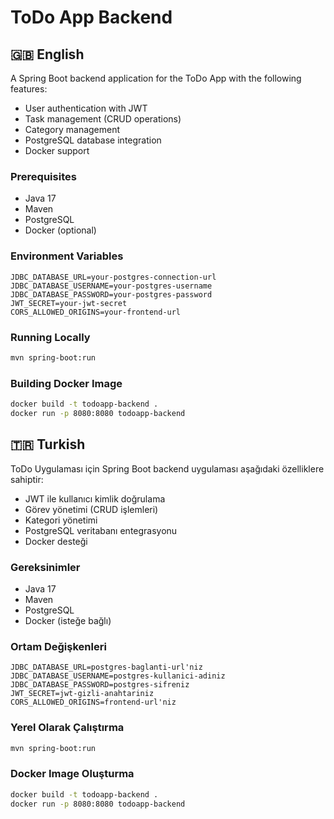 # ToDo App Backend

## 🇬🇧 English
A Spring Boot backend application for the ToDo App with the following features:
- User authentication with JWT
- Task management (CRUD operations)
- Category management
- PostgreSQL database integration
- Docker support

### Prerequisites
- Java 17
- Maven
- PostgreSQL
- Docker (optional)

### Environment Variables
```
JDBC_DATABASE_URL=your-postgres-connection-url
JDBC_DATABASE_USERNAME=your-postgres-username
JDBC_DATABASE_PASSWORD=your-postgres-password
JWT_SECRET=your-jwt-secret
CORS_ALLOWED_ORIGINS=your-frontend-url
```

### Running Locally
```bash
mvn spring-boot:run
```

### Building Docker Image
```bash
docker build -t todoapp-backend .
docker run -p 8080:8080 todoapp-backend
```

## 🇹🇷 Turkish
ToDo Uygulaması için Spring Boot backend uygulaması aşağıdaki özelliklere sahiptir:
- JWT ile kullanıcı kimlik doğrulama
- Görev yönetimi (CRUD işlemleri)
- Kategori yönetimi
- PostgreSQL veritabanı entegrasyonu
- Docker desteği

### Gereksinimler
- Java 17
- Maven
- PostgreSQL
- Docker (isteğe bağlı)

### Ortam Değişkenleri
```
JDBC_DATABASE_URL=postgres-baglanti-url'niz
JDBC_DATABASE_USERNAME=postgres-kullanici-adiniz
JDBC_DATABASE_PASSWORD=postgres-sifreniz
JWT_SECRET=jwt-gizli-anahtariniz
CORS_ALLOWED_ORIGINS=frontend-url'niz
```

### Yerel Olarak Çalıştırma
```bash
mvn spring-boot:run
```

### Docker Image Oluşturma
```bash
docker build -t todoapp-backend .
docker run -p 8080:8080 todoapp-backend
``` 